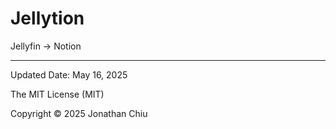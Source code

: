 # Jellytion

Jellyfin → Notion

---

Updated Date: May 16, 2025

The MIT License (MIT)

Copyright © 2025 Jonathan Chiu